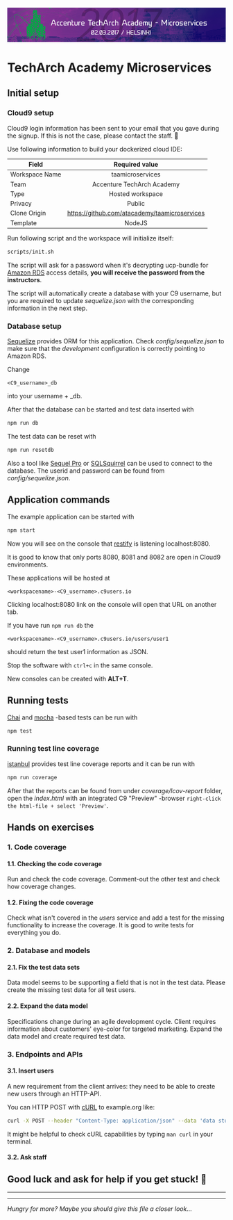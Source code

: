 ![logo](TAD.png)
# TechArch Academy Microservices 
Initial setup
------------
### Cloud9 setup

Cloud9 login information has been sent to your email that you gave during the signup. If this is not the case, please contact the staff. 🙂

Use following information to build your dockerized cloud IDE:

| Field        	| Required value |
| ------------- 	|:-------------:| 
| Workspace Name  	| taamicroservices |
| Team      		| Accenture TechArch Academy      | 
| Type 			| Hosted workspace    	|
| Privacy			| Public |
| Clone Origin	| https://github.com/atacademy/taamicroservices |
| Template		| NodeJS |

Run following script and the workspace will initialize itself:

~~~bash
scripts/init.sh
~~~

The script will ask for a password when it's decrypting ucp-bundle for [Amazon RDS](http://docs.aws.amazon.com/AmazonRDS/latest/UserGuide/Welcome.html) access details, **you will receive the password from the instructors**.

The script will automatically create a database with your C9 username, but you are required to update *sequelize.json* with the corresponding information in the next step.

### Database setup

[Sequelize](http://docs.sequelizejs.com/en/v3/) provides ORM for this  application. Check *config/sequelize.json* to make sure that the *development* configuration is correctly pointing to Amazon RDS.

Change
```
<C9_username>_db
```
into your username + _db.

After that the database
can be started and test data inserted with

~~~bash
npm run db
~~~

The test data can be reset with

~~~bash
npm run resetdb
~~~

Also a tool like [Sequel Pro](https://www.sequelpro.com/) or [SQLSquirrel](http://squirrel-sql.sourceforge.net/) can be used to connect to the database. The userid
and password can be found from *config/sequelize.json*.

Application commands
---------------------------------
The example application can be started with

~~~bash
npm start
~~~
Now you will see on the console that [restify](http://restify.com/) is listening localhost:8080.

It is good to know that only ports 8080, 8081 and 8082 are open in Cloud9 environments.

These applications will be hosted at 

~~~
<workspacename>-<C9_username>.c9users.io
~~~

Clicking localhost:8080 link on the console will open that URL on another tab.

If you have run ```npm run db``` the 

~~~
<workspacename>-<C9_username>.c9users.io/users/user1
~~~
should return the test user1 information as JSON.

Stop the software with ```ctrl+c``` in the same console.

New consoles can be created with **ALT+T**.


Running tests
-------------------------
[Chai](http://chaijs.com/) and [mocha](https://mochajs.org/) -based tests can be run with

~~~bash
npm test
~~~

### Running test line coverage

[istanbul](https://istanbul.js.org/) provides test line coverage reports and it can be run with

~~~bash
npm run coverage
~~~

After that the reports can be found from under *coverage/lcov-report* folder,
open the *index.html* with an integrated C9 "Preview" -browser ```right-click the html-file + select 'Preview'```.

Hands on exercises
----------------------

### 1. Code coverage

#### 1.1. Checking the code coverage

Run and check the code coverage. Comment-out the other test and check how coverage changes.

#### 1.2. Fixing the code coverage
Check what isn't covered in the *users* service
and add a test for the missing functionality to increase the coverage. It is good to write tests for everything you do.

### 2. Database and models

#### 2.1. Fix the test data sets
Data model seems to be supporting a field that is not in the test data. Please create the missing test data for all test users.

#### 2.2. Expand the data model
Specifications change during an agile development cycle. Client requires information about customers' eye-color for targeted marketing. Expand the data model and create required test data.

### 3. Endpoints and APIs

#### 3.1. Insert users 
A new requirement from the client arrives: they need to be able to create new users through an HTTP-API.

You can HTTP POST with [cURL](https://en.wikipedia.org/wiki/CURL) to example.org like:

~~~bash
curl -X POST --header "Content-Type: application/json" --data 'data stuff' http://www.example.org
~~~
It might be helpful to check cURL capabilities by typing
```man curl```
in your terminal.

#### 3.2. Ask staff

 **Good luck and ask for help if you get stuck! 🙂**
-------------------------------------------
-------------------------------------------------------------
------------------------------------------------------------


*Hungry for more? Maybe you should give this file a closer look...*

<!--
##OPTIONAL 
##REQUIRES HOSTING OUTSIDE CLOUD9
Docker Datacenter configuration
===============================
###C9 setup

Create a NodeJS workspace and choose the Github project as the base. The project hosted
at `https://github.com/SirIle/es2017-sequelize-demo`.

To initialize the Cloud9 workspace use the console to run

~~~bash
scripts/init.sh
~~~

The script will ask for a password when it's decrypting the Docker Datacenter
Client bundle, **you will receive the password from the instructors**.

After that the Docker environment needs to be set in the shell, do that with

~~~bash
cd files && eval $(<env.sh) && cd ..
~~~

Then try `docker ps` to check that the connection to Datacenter works. You
should see some running containers listed.

Building the example application
--------------------------------

Building the container and running it is done with

~~~bash
npm run containers
~~~

if you want to force a rebuild, it can be done with

~~~bash
npm run containers -- --build
# or
docker-compose build
~~~

Then use your C9 username to access the application URL

~~~bash
curl -i http://$C9_USER-users.apps.containercluster.net/users/user1
~~~

That can also be used in a browser, for example [http://sirile-users.apps.containercluster.net/users/user1](http://sirile-users.apps.containercluster.net/users/user1).

Scaling the number of containers
---------------------------------

Scaling the containers can be done with

~~~bash
npm run scale users=3
~~~

### Stopping the containers

Containers can be stopped with

~~~bash
npm stop
~~~

The command also removes the containers.

-->




